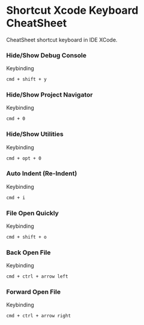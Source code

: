 # Shortcut Xcode Keyboard CheatSheet

CheatSheet shortcut keyboard in IDE XCode.

### Hide/Show Debug Console

Keybinding

``` bash
cmd + shift + y
```

### Hide/Show Project Navigator

Keybinding

``` bash
cmd + 0
```

### Hide/Show Utilities

Keybinding

``` bash
cmd + opt + 0
```

### Auto Indent (Re-Indent)

Keybinding

``` bash
cmd + i
```

### File Open Quickly 

Keybinding

``` bash
cmd + shift + o
```

### Back Open File 

Keybinding

``` bash
cmd + ctrl + arrow left
```

### Forward Open File 

Keybinding

``` bash
cmd + ctrl + arrow right
```
